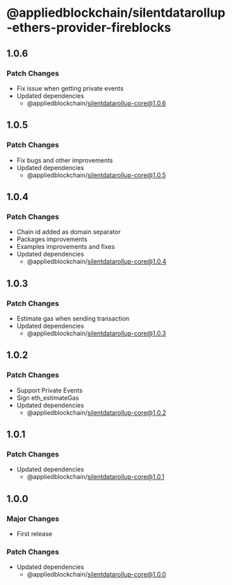 # @appliedblockchain/silentdatarollup-ethers-provider-fireblocks

## 1.0.6

### Patch Changes

- Fix issue when getting private events
- Updated dependencies
  - @appliedblockchain/silentdatarollup-core@1.0.6

## 1.0.5

### Patch Changes

- Fix bugs and other improvements
- Updated dependencies
  - @appliedblockchain/silentdatarollup-core@1.0.5

## 1.0.4

### Patch Changes

- Chain id added as domain separator
- Packages improvements
- Examples improvements and fixes
- Updated dependencies
  - @appliedblockchain/silentdatarollup-core@1.0.4

## 1.0.3

### Patch Changes

- Estimate gas when sending transaction
- Updated dependencies
  - @appliedblockchain/silentdatarollup-core@1.0.3

## 1.0.2

### Patch Changes

- Support Private Events
- Sign eth_estimateGas
- Updated dependencies
  - @appliedblockchain/silentdatarollup-core@1.0.2

## 1.0.1

### Patch Changes

- Updated dependencies
  - @appliedblockchain/silentdatarollup-core@1.0.1

## 1.0.0

### Major Changes

- First release

### Patch Changes

- Updated dependencies
  - @appliedblockchain/silentdatarollup-core@1.0.0
